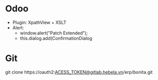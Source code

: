 # Odoo
- Plugin: XpathView + XSLT
- Alert:
  + window.alert("Patch Extended");
  + this.dialog.add(ConfirmationDialog
# Git
git clone https://oauth2:ACESS_TOKEN@gitlab.hebela.vn/erp/bonita.git

